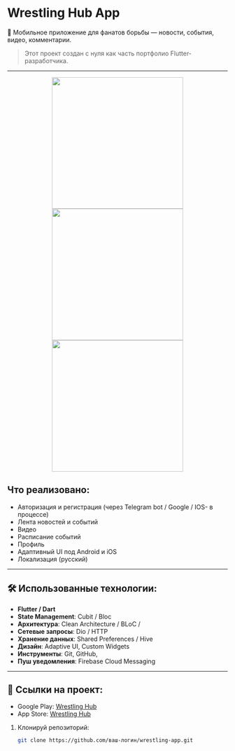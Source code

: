 # Wrestling Hub App

📱 Мобильное приложение для фанатов борьбы — новости, события, видео, комментарии.

> Этот проект создан с нуля как часть портфолио Flutter-разработчика.  

---
<div align="center">
  <img src="https://amonlexa.ru/assets/imgs/%D0%A1%D0%BA%D1%80%D0%B8%D0%BD%D1%88%D0%BE%D1%82%201.png" width="300"/>
  <img src="https://amonlexa.ru/assets/imgs/%D0%A1%D0%BA%D1%80%D0%B8%D0%BD%D1%88%D0%BE%D1%82%202.png" width="300"/>
  <img src="https://amonlexa.ru/assets/imgs/%D0%A1%D0%BA%D1%80%D0%B8%D0%BD%D1%88%D0%BE%D1%82%203.png" width="300"/>
</div>


## Что реализовано:
- Авторизация и регистрация (через Telegram bot / Google / IOS- в процессе)
- Лента новостей и событий
- Видео
- Расписание событий
- Профиль
- Адаптивный UI под Android и iOS
- Локализация (русский)

---

## 🛠️ Использованные технологии:
- **Flutter / Dart**
- **State Management**: Cubit / Bloc
- **Архитектура**: Clean Architecture / BLoC /
- **Сетевые запросы**: Dio / HTTP
- **Хранение данных**: Shared Preferences / Hive
- **Дизайн**: Adaptive UI, Custom Widgets
- **Инструменты**: Git, GitHub,
- **Пуш уведомления**: Firebase Cloud Messaging

---

## 🚀 Ссылки на проект:
- Google Play: [Wrestling Hub](https://play.google.com/store/apps/details?id=ru.amonlexasoftware.wresthub)
- App Store: [Wrestling Hub](https://apps.apple.com/ru/app/wrestling-hub/id6741020047p)


1. Клонируй репозиторий:
   ```bash
   git clone https://github.com/ваш-логин/wrestling-app.git 

